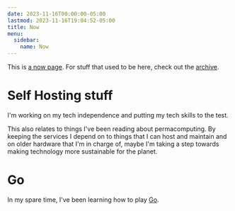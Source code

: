 ```yaml
---
date: 2023-11-16T00:00:00-05:00
lastmod: 2023-11-16T19:04:52-05:00
title: Now
menu:
  sidebar:
    name: Now
---
```


This is [a now page](https://nownownow.com/about). For stuff that used to be here, check out the
[archive](/now/archive).

# Self Hosting stuff

I'm working on my tech independence and putting my tech skills to the test.

This also relates to things I've been reading about permacomputing. By keeping the services I depend
on to things that I can host and maintain and on older hardware that I'm in charge of, maybe I'm
taking a step towards making technology more sustainable for the planet.

# Go

In my spare time, I've been learning how to play [Go](https://en.wikipedia.org/wiki/Go_(game)).
